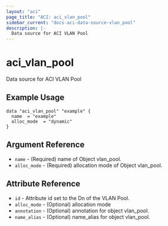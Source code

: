 ```yaml
---
layout: "aci"
page_title: "ACI: aci_vlan_pool"
sidebar_current: "docs-aci-data-source-vlan_pool"
description: |-
  Data source for ACI VLAN Pool
---
```


# aci_vlan_pool #
Data source for ACI VLAN Pool

## Example Usage ##

```hcl
data "aci_vlan_pool" "example" {
  name  = "example"
  alloc_mode  = "dynamic"
}
```
## Argument Reference ##
* `name` - (Required) name of Object vlan_pool.
* `alloc_mode` - (Required) allocation mode of Object vlan_pool.



## Attribute Reference

* `id` - Attribute id set to the Dn of the VLAN Pool.
* `alloc_mode` - (Optional) allocation mode
* `annotation` - (Optional) annotation for object vlan_pool.
* `name_alias` - (Optional) name_alias for object vlan_pool.
